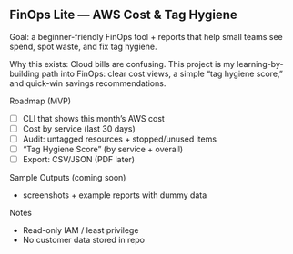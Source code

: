## FinOps Lite — AWS Cost & Tag Hygiene

Goal: a beginner-friendly FinOps tool + reports that help small teams see spend, spot waste, and fix tag hygiene.

Why this exists: Cloud bills are confusing. This project is my learning-by-building path into FinOps: clear cost views, a simple “tag hygiene score,” and quick-win savings recommendations.

Roadmap (MVP)
- [ ] CLI that shows this month’s AWS cost
- [ ] Cost by service (last 30 days)
- [ ] Audit: untagged resources + stopped/unused items
- [ ] “Tag Hygiene Score” (by service + overall)
- [ ] Export: CSV/JSON (PDF later)

Sample Outputs (coming soon)
- screenshots + example reports with dummy data

Notes
- Read-only IAM / least privilege
- No customer data stored in repo
